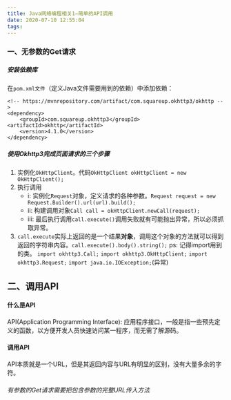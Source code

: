 ```yaml
---
title: Java网络编程相关1—简单的API调用
date: 2020-07-10 12:55:04
tags:
---
```


### 一、无参数的Get请求

##### 安装依赖库

在`pom.xml文件`（定义Java文件需要用到的依赖）中添加依赖：

```
<!-- https://mvnrepository.com/artifact/com.squareup.okhttp3/okhttp -->
<dependency>
    <groupId>com.squareup.okhttp3</groupId> <artifactId>okhttp</artifactId> 
    <version>4.1.0</version>
</dependency>
```

##### 使用Okhttp3完成页面请求的三个步骤

1. 实例化`OkHttpClient`。代码`OkHttpClient okHttpClient = new OkHttpClient();`
2. 执行调用 
    * i: 实例化`Request`对象，定义请求的各种参数。`Request request = new Request.Builder().url(url).build();`
    * ii: 构建调用对象`Call call = okHttpClient.newCall(request);`
    * iii: 最后执行调用`call.execute()`调用失败就有可能抛出异常，所以必须抓取异常。
3. `call.execute`实际上返回的是一个结果**对象**，调用这个对象的方法就可以得到返回的字符串内容。`call.execute().body().string();`
ps: 记得import用到的类。
`import okhttp3.Call;`
`import okhttp3.OkHttpClient;`
`import okhttp3.Request;`
`import java.io.IOException;`(异常)

## 二、调用API

#### 什么是API

API(Application Programming Interface): 应用程序接口，一般是指一些预先定义的函数，以方便开发人员快速访问某一程序，而无需了解源码。

#### 调用API

API本质就是一个URL，但是其返回内容与URL有明显的区别，没有大量多余的字符。

###### 有参数的Get请求需要把包含参数的完整URL传入方法
